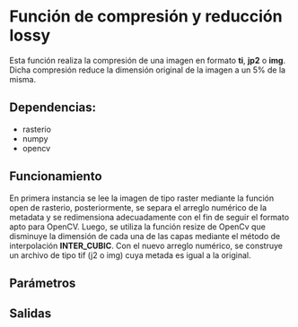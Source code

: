 # Función de compresión y reducción lossy

Esta función realiza la compresión de una imagen en formato **ti**, **jp2** o **img**. Dicha compresión reduce la dimensión original de la imagen a un 5% de la misma. 

## Dependencias: 
<ul>
  <li>rasterio</li>
  <li>numpy</li>
  <li>opencv</li>
</ul>

## Funcionamiento

En primera instancia se lee la imagen de tipo raster mediante la función open de rasterio, posteriormente, se separa el arreglo numérico de la metadata y se 
redimensiona adecuadamente con el fin de seguir el formato apto para OpenCV. Luego, se utiliza la función resize de OpenCv que disminuye la dimensión de cada 
una de las capas mediante el método de interpolación **INTER_CUBIC**. Con el nuevo arreglo numérico, se construye un archivo de tipo tif (j2 o img) cuya metada es igual a la original.

## Parámetros
 

## Salidas
